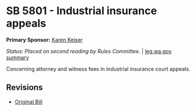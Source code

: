 # SB 5801 - Industrial insurance appeals
**Primary Sponsor:** [Karen Keiser](/person/leg/karen.keiser.md)

*Status: Placed on second reading by Rules Committee.* | [leg.wa.gov summary](https://app.leg.wa.gov/billsummary?BillNumber=5801&Year=2021)

Concerning attorney and witness fees in industrial insurance court appeals.

## Revisions
* [Original Bill](1/)